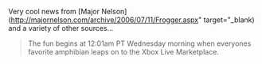 Very cool news from [Major Nelson](http://majornelson.com/archive/2006/07/11/Frogger.aspx" target="_blank) and a variety of other sources...

> The fun begins at 12:01am PT Wednesday morning when everyones favorite amphibian leaps on to the Xbox Live Marketplace.